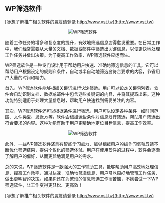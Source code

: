 ## **WP筛选软件**

[😍想了解推广相关软件的朋友请登录 http://www.vst.tw](http://www.vst.tw)

 <center><img src="https://vst.tw/MP4/tuiguang/png/2.png" alt="WP筛选软件"></center>

随着工作任务的增多和复杂度的提升，有效地筛选信息变得愈发重要。在日常工作中，我们经常需要从大量的文档、数据或邮件中筛选出关键信息，以便更快地处理工作任务并做出决策。为了提高工作效率，WP筛选软件应运而生。

WP筛选软件是一种专门设计用于帮助用户快速、准确地筛选信息的工具。它可以帮助用户根据设定的规则和条件，自动或半自动地筛选出符合要求的内容，节省用户大量的时间和精力。

首先，WP筛选软件能够根据关键词进行快速筛选。用户可以设定关键词列表，软件会自动识别文档、数据或邮件中包含这些关键词的内容，并将其提取出来。这种功能特别适用于处理大量信息时，帮助用户快速找到需要关注的内容。

其次，WP筛选软件还可以根据条件进行筛选。用户可以设定各种条件，如时间范围、文件类型、发送方等，软件会根据这些条件对信息进行筛选，帮助用户筛选出符合要求的内容。这种功能有助于用户更精确地定位目标信息，提高工作效率。

 <center><img src="https://vst.tw/MP4/tuiguang/png/1.png" alt="WP筛选软件"></center>

此外，一些WP筛选软件还具有智能学习能力，能够根据用户的操作习惯和反馈不断优化筛选结果，提供个性化的筛选体验。用户在使用软件的过程中，软件会逐渐了解用户的偏好，从而更好地满足用户的需求。

总的来说，WP筛选软件是一款强大的工作辅助工具，能够帮助用户高效地处理信息，提高工作效率。通过快速、准确地筛选信息，用户可以更好地管理工作任务，做出更明智的决策。如果你还在为繁琐的信息筛选工作而苦恼，不妨尝试一下WP筛选软件，让工作变得更轻松、更高效！

[😍想了解推广相关软件的朋友请登录 http://www.vst.tw](http://www.vst.tw)



